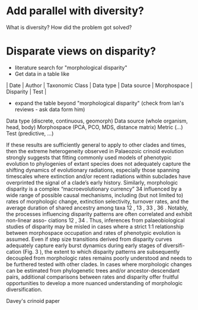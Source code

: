 # Add parallel with diversity?
What is diversity? How did the problem got solved?

# Disparate views on disparity?

 * literature search for "morphological disparity"
 * Get data in a table like
 
| Date | Author | Taxonomic Class | Data type | Data source | Morphospace | Disparity | Test |

 * expand the table beyond "morphological disparity" (check from Ian's reviews - ask data form him)

Data type (discrete, continuous, geomorph) 
Data source (whole organism, head, body)
Morphospace (PCA, PCO, MDS, distance matrix)
Metric (...)
Test (predictive, ...)



If these results are sufficiently general to apply to other clades and times, then the extreme heterogeneity 
observed in Palaeozoic crinoid evolution strongly suggests that fitting commonly used models of phenotypic 
evolution to phylogenies of extant species does not adequately capture the shifting dynamics of evolutionary 
radiations, especially those spanning timescales where extinction and/or recent radiations within subclades have 
overprinted the signal of a clade’s early history. Similarly, morphologic disparity is a complex “macroevolutionary 
currency”
34
 influenced by a wide range of possible causal mechanisms, including (but not limited to) rates of 
morphologic change, extinction selectivity, turnover rates, and the average duration of shared ancestry among 
taxa
12
,
13
,
33
,
36
. Notably, the processes influencing disparity patterns are often correlated and exhibit non-linear asso-
ciations
12
,
34
. Thus, inferences from palaeobiological studies of disparity may be misled in cases where a strict 1:1 
relationship between morphospace occupation and rates of phenotypic evolution is assumed. Even if step size 
transitions derived from disparity curves adequately capture early burst dynamics during early stages of diversifi-
cation (Fig. 
3
), the extent to which disparity patterns are subsequently decoupled from morphologic rates remains 
poorly understood and needs to be furthered tested with other clades. In cases where morphologic changes can be 
estimated from phylogenetic trees and/or ancestor-descendant pairs, additional comparisons between rates and 
disparity offer fruitful opportunities to develop a more nuanced understanding of morphologic diversification.

Davey's crinoid paper